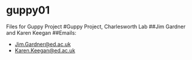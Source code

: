 # guppy01
Files for Guppy Project 
#Guppy Project, Charlesworth Lab
##Jim Gardner and Karen Keegan
 ##Emails: 
 - Jim.Gardner@ed.ac.uk
 - Karen.Keegan@ed.ac.uk
 
